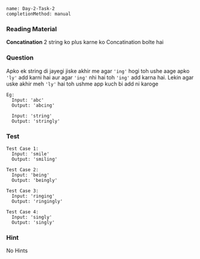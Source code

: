 ```ngMeta
name: Day-2-Task-2
completionMethod: manual
```

### Reading Material
**Concatination**
2 string ko plus karne ko Concatination bolte hai

### Question
Apko ek string di jayegi jiske akhir me agar `'ing'` hogi toh ushe aage apko `'ly'` add karni hai aur agar `'ing'` nhi hai toh `'ing'` add karna hai.
Lekin agar uske akhir meh `'ly'` hai toh ushme app kuch bi add ni karoge

```
Eg:
  Input: 'abc'
  Output: 'abcing'

  Input: 'string'
  Output: 'stringly'
```

### Test
```
Test Case 1:
  Input: 'smile'
  Output: 'smiling'
```

```
Test Case 2:
  Input: 'being'
  Output: 'beingly'
```

```
Test Case 3:
  Input: 'ringing'
  Output: 'ringingly'
```

```
Test Case 4:
  Input: 'singly'
  Output: 'singly'
```

### Hint
No Hints
